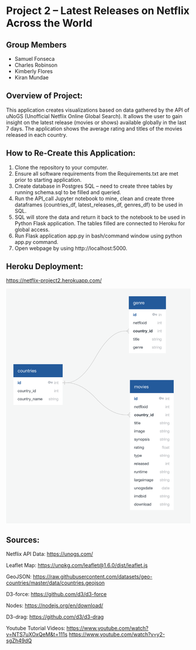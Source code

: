 # Project 2 – Latest Releases on Netflix Across the World

## Group Members
- Samuel Fonseca 
- Charles Robinson
- Kimberly Flores
- Kiran Mundae

## Overview of Project:
This application creates visualizations based on data gathered by the API of uNoGS (Unofficial Netflix Online Global Search). It allows the user to gain insight on the latest release (movies or shows) available globally in the last 7 days. The application shows the average rating and titles of the movies released in each country.

## How to Re-Create this Application:
1.	Clone the repository to your computer.
2.	Ensure all software requirements from the Requirements.txt are met prior to starting application.
3.	Create database in Postgres SQL – need to create three tables by running schema.sql to be filled and queried.
4.	Run the API_call Jupyter notebook to mine, clean and create three dataframes (countries_df, latest_releases_df, genres_df) to be used in SQL.
5.	SQL will store the data and return it back to the notebook to be used in Python Flask application. The tables filled are connected to Heroku for global access. 
6.	Run Flask application app.py in bash/command window using python app.py command.
7.	Open webpage by using http://localhost:5000.

## Heroku Deployment:
https://netflix-project2.herokuapp.com/



![alt text](https://github.com/berlyflores-98/Project-2/blob/main/Relational%20Diagram.png)

## Sources:
Netflix API Data:
https://unogs.com/

Leaflet Map:
https://unpkg.com/leaflet@1.6.0/dist/leaflet.js

GeoJSON:
https://raw.githubusercontent.com/datasets/geo-countries/master/data/countries.geojson

D3-force:
https://github.com/d3/d3-force

Nodes:
https://nodejs.org/en/download/
 
D3-drag:
https://github.com/d3/d3-drag

Youtube Tutorial Videos:
https://www.youtube.com/watch?v=NTS7uXOxQeM&t=111s
https://www.youtube.com/watch?v=y2-sgZh49dQ
